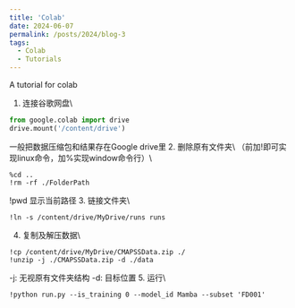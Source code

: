 ```yaml
---
title: 'Colab'
date: 2024-06-07
permalink: /posts/2024/blog-3
tags:
  - Colab
  - Tutorials
---
```


A tutorial for colab


1. 连接谷歌网盘\\
  ```python
  from google.colab import drive
  drive.mount('/content/drive')
  ```  
  一般把数据压缩包和结果存在Google drive里
2. 删除原有文件夹\\
  （前加!即可实现linux命令，加%实现window命令行）\\
  ```linux
  %cd ..
  !rm -rf ./FolderPath
  ```
!pwd 显示当前路径
3. 链接文件夹\\
  ```linux
  !ln -s /content/drive/MyDrive/runs runs
  ```
4. 复制及解压数据\\
  ```linux
  !cp /content/drive/MyDrive/CMAPSSData.zip ./
  !unzip -j ./CMAPSSData.zip -d ./data
  ```
-j: 无视原有文件夹结构 -d: 目标位置
5. 运行\\
  ```linux
  !python run.py --is_training 0 --model_id Mamba --subset 'FD001'
  ```
